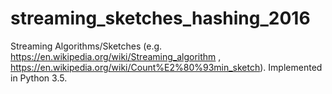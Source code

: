 # streaming_sketches_hashing_2016
Streaming Algorithms/Sketches (e.g. https://en.wikipedia.org/wiki/Streaming_algorithm , https://en.wikipedia.org/wiki/Count%E2%80%93min_sketch).
Implemented in Python 3.5.
